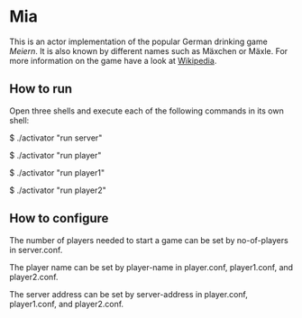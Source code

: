 # Mia

This is an actor implementation of the popular German drinking game *Meiern*.
It is also known by different names such as Mäxchen or Mäxle.
For more information on the game have a look at [Wikipedia](https://de.wikipedia.org/wiki/Meier).


## How to run

Open three shells and execute each of the following commands in its own shell:

$ ./activator "run server"

$ ./activator "run player"

$ ./activator "run player1"

$ ./activator "run player2"


## How to configure

The number of players needed to start a game can be set by no-of-players in server.conf.

The player name can be set by player-name in player.conf, player1.conf, and player2.conf.

The server address can be set by server-address in player.conf, player1.conf, and player2.conf.